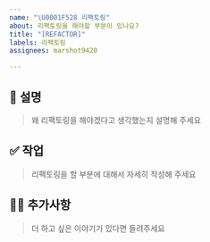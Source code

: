 ```yaml
---
name: "\U0001F528 리팩토링"
about: 리팩토링을 해야할 부분이 있나요?
title: "[REFACTOR]"
labels: 리팩토링
assignees: marshot9420

---
```


## 🔨 설명
> 왜 리팩토링을 해야겠다고 생각했는지 설명해 주세요


## ✅ 작업
> 리팩토링을 할 부분에 대해서 자세히 작성해 주세요


## 🙋🏻 추가사항
> 더 하고 싶은 이야기가 있다면 들려주세요
